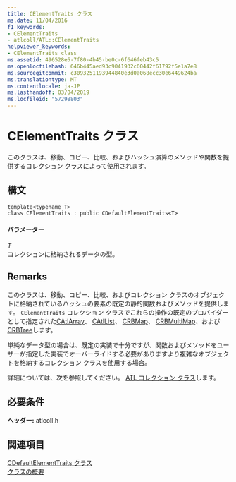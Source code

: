 ```yaml
---
title: CElementTraits クラス
ms.date: 11/04/2016
f1_keywords:
- CElementTraits
- atlcoll/ATL::CElementTraits
helpviewer_keywords:
- CElementTraits class
ms.assetid: 496528e5-7f80-4b45-be0c-6f646feb43c5
ms.openlocfilehash: 646b445aed93c9041932c60442f61792f5e1a7e8
ms.sourcegitcommit: c3093251193944840e3d0a068ecc30e6449624ba
ms.translationtype: MT
ms.contentlocale: ja-JP
ms.lasthandoff: 03/04/2019
ms.locfileid: "57298803"
---
```

# <a name="celementtraits-class"></a>CElementTraits クラス

このクラスは、移動、コピー、比較、およびハッシュ演算のメソッドや関数を提供するコレクション クラスによって使用されます。

## <a name="syntax"></a>構文

```
template<typename T>
class CElementTraits : public CDefaultElementTraits<T>
```

#### <a name="parameters"></a>パラメーター

*T*<br/>
コレクションに格納されるデータの型。

## <a name="remarks"></a>Remarks

このクラスは、移動、コピー、比較、およびコレクション クラスのオブジェクトに格納されているハッシュの要素の既定の静的関数およびメソッドを提供します。 `CElementTraits` コレクション クラスでこれらの操作の既定のプロバイダーとして指定された[CAtlArray](../../atl/reference/catlarray-class.md)、 [CAtlList](../../atl/reference/catllist-class.md)、 [CRBMap](../../atl/reference/crbmap-class.md)、 [CRBMultiMap](../../atl/reference/crbmultimap-class.md)、および[CRBTree](../../atl/reference/crbtree-class.md)します。

単純なデータ型の場合は、既定の実装で十分ですが、関数およびメソッドをユーザーが指定した実装でオーバーライドする必要がありますより複雑なオブジェクトを格納するコレクション クラスを使用する場合。

詳細については、次を参照してください。 [ATL コレクション クラス](../../atl/atl-collection-classes.md)します。

## <a name="requirements"></a>必要条件

**ヘッダー:** atlcoll.h

## <a name="see-also"></a>関連項目

[CDefaultElementTraits クラス](../../atl/reference/cdefaultelementtraits-class.md)<br/>
[クラスの概要](../../atl/atl-class-overview.md)
